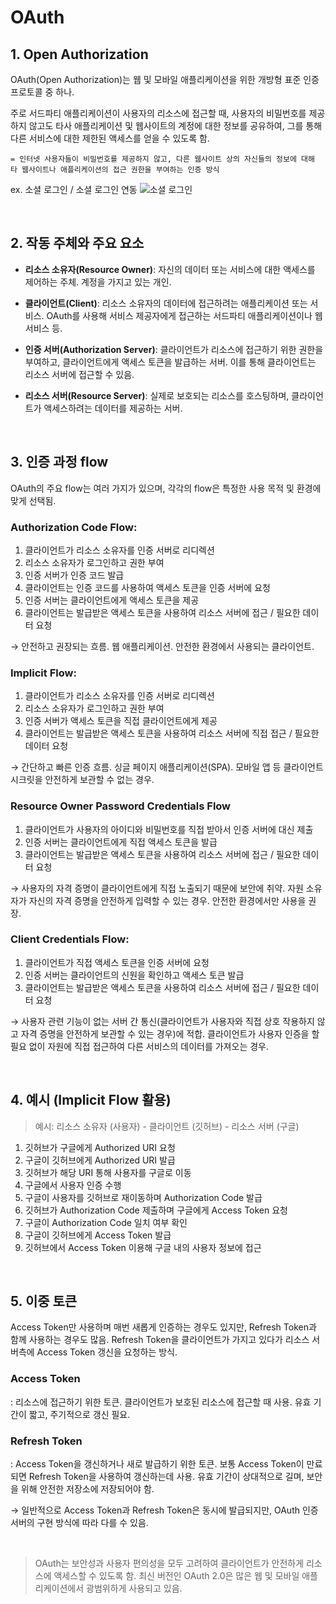 # OAuth

## 1. Open Authorization

OAuth(Open Authorization)는 웹 및 모바일 애플리케이션을 위한 개방형 표준 인증 프로토콜 중 하나.

주로 서드파티 애플리케이션이 사용자의 리소스에 접근할 때, 사용자의 비밀번호를 제공하지 않고도 타사 애플리케이션 및 웹사이트의 계정에 대한 정보를 공유하여, 그를 통해 다른 서비스에 대한 제한된 액세스를 얻을 수 있도록 함.

`= 인터넷 사용자들이 비밀번호를 제공하지 않고, 다른 웹사이트 상의 자신들의 정보에 대해 타 웹사이트나 애플리케이션의 접근 권한을 부여하는 인증 방식`

ex. 소셜 로그인 / 소셜 로그인 연동
![소셜 로그인](https://cdn.imweb.me/upload/5bf5066ac9165.png)

<br>

## 2. 작동 주체와 주요 요소

- **리소스 소유자(Resource Owner)**: 자신의 데이터 또는 서비스에 대한 액세스를 제어하는 주체. 계정을 가지고 있는 개인.

- **클라이언트(Client)**: 리소스 소유자의 데이터에 접근하려는 애플리케이션 또는 서비스. OAuth를 사용해 서비스 제공자에게 접근하는 서드파티 애플리케이션이나 웹 서비스 등.

- **인증 서버(Authorization Server)**: 클라이언트가 리소스에 접근하기 위한 권한을 부여하고, 클라이언트에게 액세스 토큰을 발급하는 서버. 이를 통해 클라이언트는 리소스 서버에 접근할 수 있음.

- **리소스 서버(Resource Server)**: 실제로 보호되는 리소스를 호스팅하며, 클라이언트가 액세스하려는 데이터를 제공하는 서버.

<br>

## 3. 인증 과정 flow

OAuth의 주요 flow는 여러 가지가 있으며, 각각의 flow은 특정한 사용 목적 및 환경에 맞게 선택됨.

### Authorization Code Flow:

1. 클라이언트가 리소스 소유자를 인증 서버로 리디렉션
2. 리소스 소유자가 로그인하고 권한 부여
3. 인증 서버가 인증 코드 발급
4. 클라이언트는 인증 코드를 사용하여 액세스 토큰을 인증 서버에 요청
5. 인증 서버는 클라이언트에게 액세스 토큰을 제공
6. 클라이언트는 발급받은 액세스 토큰을 사용하여 리소스 서버에 접근 / 필요한 데이터 요청

→ 안전하고 권장되는 흐름. 웹 애플리케이션. 안전한 환경에서 사용되는 클라이언트.

### Implicit Flow:

1. 클라이언트가 리소스 소유자를 인증 서버로 리디렉션
2. 리소스 소유자가 로그인하고 권한 부여
3. 인증 서버가 액세스 토큰을 직접 클라이언트에게 제공
4. 클라이언트는 발급받은 액세스 토큰을 사용하여 리소스 서버에 직접 접근 / 필요한 데이터 요청

→ 간단하고 빠른 인증 흐름. 싱글 페이지 애플리케이션(SPA). 모바일 앱 등 클라이언트 시크릿을 안전하게 보관할 수 없는 경우.

### Resource Owner Password Credentials Flow

1. 클라이언트가 사용자의 아이디와 비밀번호를 직접 받아서 인증 서버에 대신 제출
2. 인증 서버는 클라이언트에게 직접 액세스 토큰을 발급
3. 클라이언트는 발급받은 액세스 토큰을 사용하여 리소스 서버에 접근 / 필요한 데이터 요청

→ 사용자의 자격 증명이 클라이언트에게 직접 노출되기 때문에 보안에 취약. 자원 소유자가 자신의 자격 증명을 안전하게 입력할 수 있는 경우. 안전한 환경에서만 사용을 권장.

### Client Credentials Flow:

1. 클라이언트가 직접 액세스 토큰을 인증 서버에 요청
2. 인증 서버는 클라이언트의 신원을 확인하고 액세스 토큰 발급
3. 클라이언트는 발급받은 액세스 토큰을 사용하여 리소스 서버에 접근 / 필요한 데이터 요청

→ 사용자 관련 기능이 없는 서버 간 통신(클라이언트가 사용자와 직접 상호 작용하지 않고 자격 증명을 안전하게 보관할 수 있는 경우)에 적합. 클라이언트가 사용자 인증을 할 필요 없이 자원에 직접 접근하여 다른 서비스의 데이터를 가져오는 경우.

<br>

## 4. 예시 (Implicit Flow 활용)

> 예시: 리소스 소유자 (사용자) - 클라이언트 (깃허브) - 리소스 서버 (구글)

1. 깃허브가 구글에게 Authorized URI 요청
2. 구글이 깃허브에게 Authorized URI 발급
3. 깃허브가 해당 URI 통해 사용자를 구글로 이동
4. 구글에서 사용자 인증 수행
5. 구글이 사용자를 깃허브로 재이동하며 Authorization Code 발급
6. 깃허브가 Authorization Code 제출하며 구글에게 Access Token 요청
7. 구글이 Authorization Code 일치 여부 확인
8. 구글이 깃허브에게 Access Token 발급
9. 깃허브에서 Access Token 이용해 구글 내의 사용자 정보에 접근

<br>

## 5. 이중 토큰

Access Token만 사용하며 매번 새롭게 인증하는 경우도 있지만, Refresh Token과 함께 사용하는 경우도 많음. Refresh Token을 클라이언트가 가지고 있다가 리소스 서버측에 Access Token 갱신을 요청하는 방식.

### Access Token

: 리소스에 접근하기 위한 토큰. 클라이언트가 보호된 리소스에 접근할 때 사용. 유효 기간이 짧고, 주기적으로 갱신 필요.

### Refresh Token

: Access Token을 갱신하거나 새로 발급하기 위한 토큰. 보통 Access Token이 만료되면 Refresh Token을 사용하여 갱신하는데 사용. 유효 기간이 상대적으로 길며, 보안을 위해 안전한 저장소에 저장되어야 함.

→ 일반적으로 Access Token과 Refresh Token은 동시에 발급되지만, OAuth 인증 서버의 구현 방식에 따라 다를 수 있음.

<br>

> OAuth는 보안성과 사용자 편의성을 모두 고려하여 클라이언트가 안전하게 리소스에 액세스할 수 있도록 함. 최신 버전인 OAuth 2.0은 많은 웹 및 모바일 애플리케이션에서 광범위하게 사용되고 있음.
